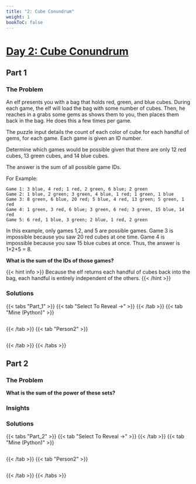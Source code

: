 ```yaml
---
title: "2: Cube Conundrum"
weight: 1
bookToC: false
---
```


# [Day 2: Cube Conundrum](https://adventofcode.com/2023/day/2)
## Part 1
### The Problem

An elf presents you with a bag that holds red, green, and blue cubes.
During each game, the elf will load the bag with some number of cubes.
Then, he reaches in a grabs some gems as shows them to you, then places them back in the bag.
He does this a few times per game.

The puzzle input details the count of each color of cube for each handful of gems, for each game.
Each game is given an ID number.

Determine which games would be possible given that there are only 12 red cubes, 13 green cubes, and 14 blue cubes.

The answer is the sum of all possible game IDs.

For Example:

```
Game 1: 3 blue, 4 red; 1 red, 2 green, 6 blue; 2 green  
Game 2: 1 blue, 2 green; 3 green, 4 blue, 1 red; 1 green, 1 blue  
Game 3: 8 green, 6 blue, 20 red; 5 blue, 4 red, 13 green; 5 green, 1 red  
Game 4: 1 green, 3 red, 6 blue; 3 green, 6 red; 3 green, 15 blue, 14 red  
Game 5: 6 red, 1 blue, 3 green; 2 blue, 1 red, 2 green
```

In this example, only games 1,2, and 5 are possible games. Game 3 is impossible because you saw 20 red cubes at one time. Game 4 is impossible because you saw 15 blue cubes at once. Thus, the answer is 1+2+5 = 8.

**What is the sum of the IDs of those games?**

{{< hint info >}}
Because the elf returns each handful of cubes back into the bag, each handful is entirely independent of the others.
{{< /hint >}}

### Solutions

{{< tabs "Part_1" >}}
{{< tab "Select To Reveal ->" >}}
{{< /tab >}}
{{< tab "Mine (Python)" >}}
```python
```
{{< /tab >}}
{{< tab "Person2" >}}
```python
```
{{< /tab >}}
{{< /tabs >}}

## Part 2
### The Problem



**What is the sum of the power of these sets?**

### Insights



### Solutions

{{< tabs "Part_2" >}}
{{< tab "Select To Reveal ->" >}}
{{< /tab >}}
{{< tab "Mine (Python)" >}}
```python
```
{{< /tab >}}
{{< tab "Person2" >}}
```python
```
{{< /tab >}}
{{< /tabs >}}